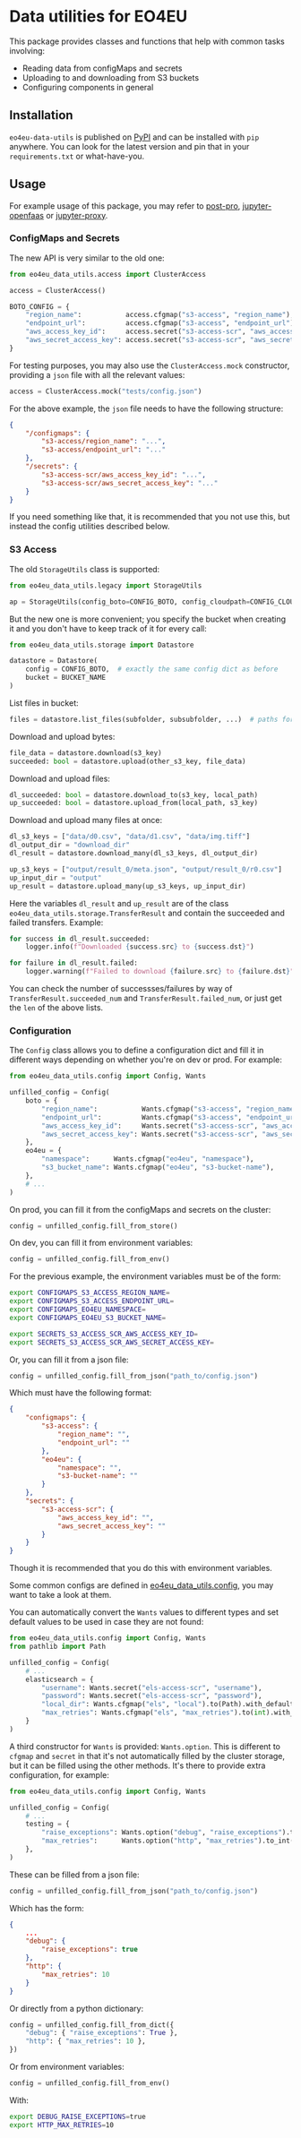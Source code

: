 # Data utilities for EO4EU

This package provides classes and functions that help with common tasks involving:

- Reading data from configMaps and secrets
- Uploading to and downloading from S3 buckets
- Configuring components in general

## Installation

`eo4eu-data-utils` is published on [PyPI](https://pypi.org/project/eo4eu-data-utils/) and can be installed with `pip` anywhere. You can look for the latest version and pin that in your `requirements.txt` or what-have-you.

## Usage

For example usage of this package, you may refer to [post-pro](https://git.apps.eo4eu.eu/eo4eu/eo4eu-provision-handler/post-pro), [jupyter-openfaas](https://git.apps.eo4eu.eu/eo4eu/eo4eu-openfaas-operations/jupyter-openfaas) or [jupyter-proxy](https://git.apps.eo4eu.eu/eo4eu/eo4eu-openfaas-operations/jupyter-proxy).

### ConfigMaps and Secrets

The new API is very similar to the old one:

```py
from eo4eu_data_utils.access import ClusterAccess

access = ClusterAccess()

BOTO_CONFIG = {
    "region_name":           access.cfgmap("s3-access", "region_name"),
    "endpoint_url":          access.cfgmap("s3-access", "endpoint_url"),
    "aws_access_key_id":     access.secret("s3-access-scr", "aws_access_key_id"),
    "aws_secret_access_key": access.secret("s3-access-scr", "aws_secret_access_key"),
}
```

For testing purposes, you may also use the `ClusterAccess.mock` constructor, providing a `json` file with all the relevant values:

```py
access = ClusterAccess.mock("tests/config.json")
```

For the above example, the `json` file needs to have the following structure:

```json
{
    "/configmaps": {
        "s3-access/region_name": "...",
        "s3-access/endpoint_url": "..."
    },
    "/secrets": {
        "s3-access-scr/aws_access_key_id": "...",
        "s3-access-scr/aws_secret_access_key": "..."
    }
}
```

If you need something like that, it is recommended that you not use this, but instead the config utilities described below.

### S3 Access

The old `StorageUtils` class is supported:

```py
from eo4eu_data_utils.legacy import StorageUtils

ap = StorageUtils(config_boto=CONFIG_BOTO, config_cloudpath=CONFIG_CLOUD)
```

But the new one is more convenient; you specify the bucket when creating it and you don't have to keep track of it for every call:

```py
from eo4eu_data_utils.storage import Datastore

datastore = Datastore(
    config = CONFIG_BOTO,  # exactly the same config dict as before
    bucket = BUCKET_NAME
)
```

List files in bucket:

```py
files = datastore.list_files(subfolder, subsubfolder, ...)  # paths for (nested) subfolders are optional
```

Download and upload bytes:

```py
file_data = datastore.download(s3_key)
succeeded: bool = datastore.upload(other_s3_key, file_data)
```

Download and upload files:

```py
dl_succeeded: bool = datastore.download_to(s3_key, local_path)
up_succeeded: bool = datastore.upload_from(local_path, s3_key)
```

Download and upload many files at once:

```py
dl_s3_keys = ["data/d0.csv", "data/d1.csv", "data/img.tiff"]
dl_output_dir = "download_dir"
dl_result = datastore.download_many(dl_s3_keys, dl_output_dir)

up_s3_keys = ["output/result_0/meta.json", "output/result_0/r0.csv"]
up_input_dir = "output"
up_result = datastore.upload_many(up_s3_keys, up_input_dir)
```

Here the variables `dl_result` and `up_result` are of the class `eo4eu_data_utils.storage.TransferResult` and contain the succeeded and failed transfers. Example:

```py
for success in dl_result.succeeded:
    logger.info(f"Downloaded {success.src} to {success.dst}")

for failure in dl_result.failed:
    logger.warning(f"Failed to download {failure.src} to {failure.dst}")
```

You can check the number of successses/failures by way of `TransferResult.succeeded_num` and `TransferResult.failed_num`, or just get the `len` of the above lists.


### Configuration

The `Config` class allows you to define a configuration dict and fill it in different ways depending on whether you're on dev or prod. For example:

```py
from eo4eu_data_utils.config import Config, Wants

unfilled_config = Config(
    boto = {
        "region_name":           Wants.cfgmap("s3-access", "region_name"),
        "endpoint_url":          Wants.cfgmap("s3-access", "endpoint_url"),
        "aws_access_key_id":     Wants.secret("s3-access-scr", "aws_access_key_id"),
        "aws_secret_access_key": Wants.secret("s3-access-scr", "aws_secret_access_key"),
    },
    eo4eu = {
        "namespace":      Wants.cfgmap("eo4eu", "namespace"),
        "s3_bucket_name": Wants.cfgmap("eo4eu", "s3-bucket-name"),
    },
    # ...
)
```

On prod, you can fill it from the configMaps and secrets on the cluster:

```py
config = unfilled_config.fill_from_store()
```

On dev, you can fill it from environment variables:

```py
config = unfilled_config.fill_from_env()
```

For the previous example, the environment variables must be of the form:
```sh
export CONFIGMAPS_S3_ACCESS_REGION_NAME=
export CONFIGMAPS_S3_ACCESS_ENDPOINT_URL=
export CONFIGMAPS_EO4EU_NAMESPACE=
export CONFIGMAPS_EO4EU_S3_BUCKET_NAME=

export SECRETS_S3_ACCESS_SCR_AWS_ACCESS_KEY_ID=
export SECRETS_S3_ACCESS_SCR_AWS_SECRET_ACCESS_KEY=
```

Or, you can fill it from a json file:
```py
config = unfilled_config.fill_from_json("path_to/config.json")
```

Which must have the following format:

```json
{
    "configmaps": {
        "s3-access": {
            "region_name": "",
            "endpoint_url": ""
        },
        "eo4eu": {
            "namespace": "",
            "s3-bucket-name": ""
        }
    },
    "secrets": {
        "s3-access-scr": {
            "aws_access_key_id": "",
            "aws_secret_access_key": ""
        }
    }
}
```

Though it is recommended that you do this with environment variables.

Some common configs are defined in [eo4eu_data_utils.config](https://git.apps.eo4eu.eu/eo4eu/eo4eu-provision-handler/eo4eu-data-utils/-/blob/main/eo4eu_data_utils/config.py), you may want to take a look at them.

You can automatically convert the `Wants` values to different types and set default values to be used in case they are not found:

```py
from eo4eu_data_utils.config import Config, Wants
from pathlib import Path

unfilled_config = Config(
    # ...
    elasticsearch = {
        "username": Wants.secret("els-access-scr", "username"),
        "password": Wants.secret("els-access-scr", "password"),
        "local_dir": Wants.cfgmap("els", "local").to(Path).with_default("els_dir"),
        "max_retries": Wants.cfgmap("els", "max_retries").to(int).with_default(10)
    }
)
```

A third constructor for `Wants` is provided: `Wants.option`. This is different to `cfgmap` and `secret` in that it's not automatically filled by the cluster storage, but it can be filled using the other methods. It's there to provide extra configuration, for example:

```py
from eo4eu_data_utils.config import Config, Wants

unfilled_config = Config(
    # ...
    testing = {
        "raise_exceptions": Wants.option("debug", "raise_exceptions").to_bool().with_default(False),
        "max_retries":      Wants.option("http", "max_retries").to_int().with_default(5),
    },
)
```

These can be filled from a json file:

```py
config = unfilled_config.fill_from_json("path_to/config.json")
```

Which has the form:

```json
{
    ...
    "debug": {
        "raise_exceptions": true 
    },
    "http": {
        "max_retries": 10
    }
}
```

Or directly from a python dictionary:

```py
config = unfilled_config.fill_from_dict({
    "debug": { "raise_exceptions": True },
    "http": { "max_retries": 10 },
})
```

Or from environment variables:

```py
config = unfilled_config.fill_from_env()
```

With:

```sh
export DEBUG_RAISE_EXCEPTIONS=true
export HTTP_MAX_RETRIES=10
```
